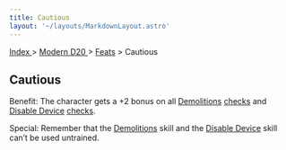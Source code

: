 ```yaml
---
title: Cautious
layout: '~/layouts/MarkdownLayout.astro'
---
```


[ Index ](/) > [ Modern D20 ](/modern.d20.srd) > [Feats](/modern.d20.srd/feats) > Cautious

## Cautious

Benefit: The character gets a +2 bonus on all
[Demolitions](/modern.d20.srd/skills/demolitions)
[checks](/modern.d20.srd/skills/skill.basics.php#skill) and [Disable Device](/modern.d20.srd/skills/disable.device)
[checks](/modern.d20.srd/skills/skill.basics.php#skill).

Special: Remember that the [Demolitions](/modern.d20.srd/skills/demolitions)
skill and the [Disable Device](/modern.d20.srd/skills/disable.device) skill
can’t be used untrained.

